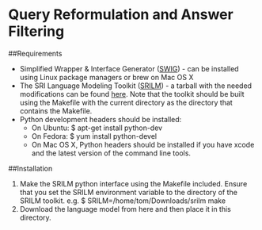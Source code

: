 Query Reformulation and Answer Filtering
===========================

##Requirements
- Simplified Wrapper & Interface Generator ([SWIG](http://swig.org/)) -  can be installed using Linux package managers or brew on Mac OS X
- The SRI Language Modeling Toolkit ([SRILM](http://www.speech.sri.com/projects/srilm)) - a tarball with the needed modifications can be found [here](https://www.dropbox.com/s/3o5418byb5d6h3x/srilm-1.7.1.tar.gz). Note that the toolkit should be built using the Makefile with the current directory as the directory that contains the Makefile.
- Python development headers should be installed:
    - On Ubuntu:
        $ apt-get install python-dev
    - On Fedora:
        $ yum install python-devel
    - On Mac OS X, Python headers should be installed if you have xcode and the latest version of the command line tools.


##Installation
1. Make the SRILM python interface using the Makefile included. Ensure that you set the SRILM environment variable to the directory of the SRILM toolkit. e.g.
    $ SRILM=/home/tom/Downloads/srilm make
2. Download the language model from here and then place it in this directory.